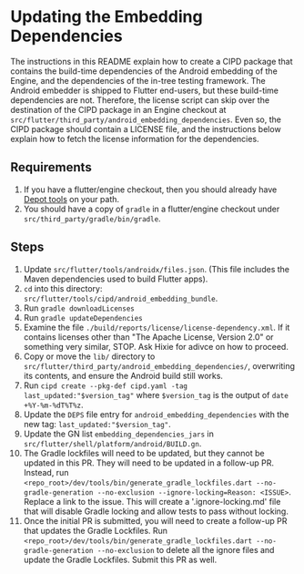 # Updating the Embedding Dependencies

The instructions in this README explain how to create a CIPD package that
contains the build-time dependencies of the Android embedding of the Engine,
and the dependencies of the in-tree testing framework. The Android embedder is
shipped to Flutter end-users, but these build-time dependencies are not.
Therefore, the license script can skip over the destination of the CIPD package
in an Engine checkout at `src/flutter/third_party/android_embedding_dependencies`.
Even so, the CIPD package should contain a LICENSE file, and the instructions
below explain how to fetch the license information for the dependencies.

## Requirements

1. If you have a flutter/engine checkout, then you should already have
[Depot tools](http://commondatastorage.googleapis.com/chrome-infra-docs/flat/depot_tools/docs/html/depot_tools_tutorial.html#_setting_up) on your path.
1. You should have a copy of `gradle` in a flutter/engine checkout under
   `src/third_party/gradle/bin/gradle`.

## Steps

1. Update `src/flutter/tools/androidx/files.json`. (This file includes the Maven
   dependencies used to build Flutter apps).
1. `cd` into this directory: `src/flutter/tools/cipd/android_embedding_bundle`.
1. Run `gradle downloadLicenses`
1. Run `gradle updateDependencies`
1. Examine the file `./build/reports/license/license-dependency.xml`. If it
   contains licenses other than "The Apache License, Version 2.0" or something
   very similar, STOP. Ask Hixie for adivce on how to proceed.
1. Copy or move the `lib/` directory to `src/flutter/third_party/android_embedding_dependencies/`,
   overwriting its contents, and ensure the Android build still works.
1. Run `cipd create --pkg-def cipd.yaml -tag last_updated:"$version_tag"` where
   `$version_tag` is the output of `date +%Y-%m-%dT%T%z`.
1. Update the `DEPS` file entry for `android_embedding_dependencies` with the
   new tag: `last_updated:"$version_tag"`.
1. Update the GN list `embedding_dependencies_jars` in
   `src/flutter/shell/platform/android/BUILD.gn`.
1. The Gradle lockfiles will need to be updated, but they cannot be
   updated in this PR.  They will need to be updated in a follow-up
   PR.  Instead, run
   `<repo_root>/dev/tools/bin/generate_gradle_lockfiles.dart
   --no-gradle-generation --no-exclusion --ignore-locking=Reason: <ISSUE>`.  
   Replace <ISSUE> a link to the issue. This will 
   create a '.ignore-locking.md' file that will disable  Gradle locking 
   and allow tests to pass without locking.
1. Once the initial PR is submitted, you will need to create a
   follow-up PR that updates the Gradle Lockfiles.  Run
   `<repo_root>/dev/tools/bin/generate_gradle_lockfiles.dart
   --no-gradle-generation --no-exclusion` to delete all the ignore
   files and update the Gradle Lockfiles.  Submit this PR as well.

